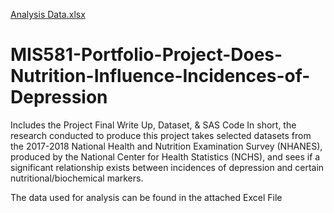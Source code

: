[Analysis Data.xlsx](https://github.com/charlie-seglem/MIS581-Portfolio-Project-Does-Nutrition-Influence-Incidences-of-Depression/files/6572030/Analysis.Data.xlsx)
# MIS581-Portfolio-Project-Does-Nutrition-Influence-Incidences-of-Depression
Includes the Project Final Write Up, Dataset, &amp; SAS Code
In short, the research conducted to produce this project takes selected datasets from the 2017-2018 National Health and Nutrition Examination Survey (NHANES), produced by the National Center for Health Statistics (NCHS), and sees if a significant relationship exists between incidences of depression and certain nutritional/biochemical markers.

The data used for analysis can be found in the attached Excel File
